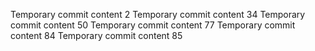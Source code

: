 Temporary commit content 2
Temporary commit content 34
Temporary commit content 50
Temporary commit content 77
Temporary commit content 84
Temporary commit content 85
